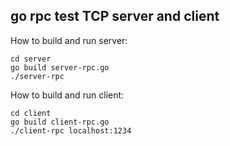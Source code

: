 ## go rpc test TCP server and client

How to build and run server:
```
cd server
go build server-rpc.go
./server-rpc 
```

How to build and run client:
```
cd client
go build client-rpc.go
./client-rpc localhost:1234
```
